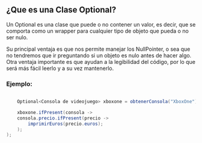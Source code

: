 ## ¿Que es una Clase Optional?

Un Optional es una clase que puede o no contener un valor, es decir, que se comporta como un wrapper para cualquier tipo de objeto que pueda o no ser nulo.

 Su principal ventaja es que nos permite manejar los NullPointer, o sea que no tendremos que ir preguntando si un objeto es nulo antes de hacer algo. Otra ventaja importante es que ayudan a la legibilidad del código, por lo que será más fácil leerlo y a su vez mantenerlo.

 
### Ejemplo:
```java

    Optional<Consola de videojuego> xboxone = obtenerConsola("XboxOne");

	xboxone.ifPresent(consola -> 
    consola.precio.ifPresent(precio -> 
        imprimirEuros(precio.euros);
    );
);

```
